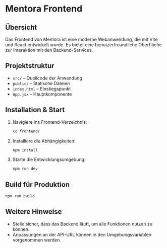 # Mentora Frontend

## Übersicht

Das Frontend von Mentora ist eine moderne Webanwendung, die mit Vite und React entwickelt wurde. Es bietet eine benutzerfreundliche Oberfläche zur Interaktion mit den Backend-Services.

## Projektstruktur

- `src/` – Quellcode der Anwendung
- `public/` – Statische Dateien
- `index.html` – Einstiegspunkt
- `App.jsx` – Hauptkomponente

## Installation & Start

1. Navigiere ins Frontend-Verzeichnis:

   ```bash
   cd frontend/
   ```

2. Installiere die Abhängigkeiten:

   ```bash
   npm install
   ```

3. Starte die Entwicklungsumgebung:

   ```bash
   npm run dev
   ```

## Build für Produktion

```bash
npm run build
```

## Weitere Hinweise

- Stelle sicher, dass das Backend läuft, um alle Funktionen nutzen zu können.
- Anpassungen an der API-URL können in den Umgebungsvariablen vorgenommen werden.
